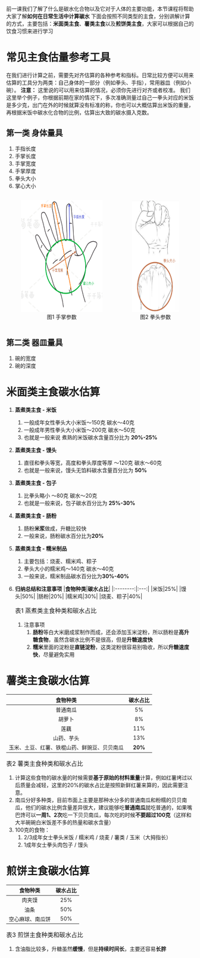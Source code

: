 前一课我们了解了什么是碳水化合物以及它对于人体的主要功能，本节课程将帮助大家了解**如何在日常生活中计算碳水**
下面会按照不同类型的主食，分别讲解计算的方式，主要包括：**米面类主食**、**薯类主食**以及**煎饼类主食**，大家可以根据自己的饮食习惯来进行学习

# 常见主食估量参考工具
在我们进行计算之前，需要先对齐估算的各种参考和指标。日常比较方便可以用来估算的工具分为两类：自己身体的一部分（例如拳头、手指），常用器皿（例如小碗）。
**注意：** 这里说的可以用来估算的情况，必须你先进行对齐或者校准。
我们这里举个例子，你根据前期在家的情况下，多次准确测量过自己一拳头对应的米饭是多少克，出门在外的时候就算没有标准的称，你也可以大概估算出米饭的重量，再根据米饭中碳水化合物的比例，估算出大致的碳水摄入克数。

## 第一类 身体量具
1. 手指长度
2. 手掌长度
3. 手掌宽度
4. 手掌厚度
5. 拳头大小
6. 掌心大小
<div style="display: flex; justify-content: space-around;">
    <figure style="text-align: center;">
        <img src="插图/image-2-1.png" alt="A description of the missing image" height="300">
        <figcaption>图1 手掌参数</figcaption>
    </figure>
    <figure style="text-align: center;">
        <img src="插图/image-2-2.png" alt="A description of the missing image" height="300">
        <figcaption>图2 拳头参数</figcaption>
    </figure>
</div>

## 第二类 器皿量具
1. 碗的宽度
2. 碗的深度

# 米面类主食碳水估算
1. **蒸煮类主食 - 米饭**
   1. 一般成年女性拳头大小米饭～150克 碳水～40克
   2. 一般成年男性拳头大小米饭～200克 碳水～50克
   3. 也就是一般来说 煮熟的米饭碳水含量百分比为 **20%-25%**
2. **蒸煮类主食 - 馒头**
   1. 直径和拳头等宽，高度和拳头厚度等厚 ～120克 碳水～60克
   2. 也就是一般来说，馒头无馅料碳水含量百分比为 **50%**
3. **蒸煮类主食 - 包子**
   1. 比拳头略小 ～80克 碳水～20克
   2. 也就是一般来说，包子碳水百分比为 **25%-30%**
4. **蒸煮类主食 - 肠粉**
   1. 肠粉**米浆**做成，升糖比较快
   2. 一般来说，肠粉碳水百分比为**20%**
5. **蒸煮类主食 - 糯米制品**
   1. 主要包括：烧麦、糯米鸡、粽子
   2. 拳头大小的糯米鸡～140克 碳水～40克
   3. 一般来说，糯米制品碳水百分比为**30%-40%**
6. **归纳总结和注意事项**
   |**食物种类**|**碳水占比**|
   |:--------:|:---:|
   |米饭|25%|
   |馒头|50%|
   |肠粉|20%|
   |糯米鸡|30%|
   |烧麦、粽子|40%|
   <p style="font-size:16px;">表1 蒸煮类主食种类和碳水占比</p>

   1. 注意事项
      1. **肠粉**等白大米磨成浆制作而成，还会添加玉米淀粉，所以肠粉是**高升糖食物**，虽然含碳水比例不是很高，但是**升糖速度快**
      2. **糯米**里面的淀粉是**直链淀粉**，这类淀粉很容易别吸收，所以**升糖速度快**，尽量避免实用

# 薯类主食碳水估算
|**食物种类**|**碳水占比**|
|:--------:|:---:|
|普通南瓜|5%|
|胡萝卜|8%|
|莲藕|11%|
|山药、芋头|13%|
|玉米、土豆、红薯、铁棍山药、鲜豌豆、贝贝南瓜|**20%**|
<p style="font-size:16px;">表2 薯类主食种类和碳水占比</p>

1. 计算这些食物的碳水量的时候需要**基于原始的材料重量**计算，例如红薯烤过以后质量会减轻，这里的20%的碳水占比是按照新鲜红薯来算的，因此需要注意。
2. 南瓜分好多种类，目前市面上主要是那种水分多的普通南瓜和粉糯的贝贝南瓜，他们的碳水比例含量差异很大，建议能够吃**普通南瓜**就吃普通的，如果嘴巴馋可以**一周1、2次**吃一下贝贝南瓜，每次吃的时候**不要超过100克**（这样和大半碗碗白米饭差不多的热量和碳水含量）
3. 100克的食物：
   1. 2/3成年女士拳头米饭 / 糯米鸡 / 烧麦 / 薯类 / 玉米（大拇指长）
   2. 1成年女士拳头肉包子 / 馒头

# 煎饼主食碳水估算
|**食物种类**|**碳水占比**|
|:--------:|:---:|
|肉夹馍|25%|
|油条|50%|
|空心麻球、南瓜饼|50%|
<p style="font-size:16px;">表3 煎饼主食种类和碳水占比</p>

1. 含油脂比较多，升糖虽然**缓慢**，但是**持续时间长**，主要还容易**长胖**